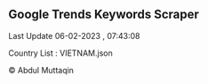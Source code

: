 

## Google Trends Keywords Scraper 
 
Last Update 06-02-2023 , 07:43:08

Country List :
VIETNAM.json



© Abdul Muttaqin 
